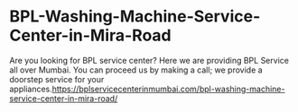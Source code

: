 # BPL-Washing-Machine-Service-Center-in-Mira-Road
Are you looking for BPL service center? Here we are providing BPL Service all over Mumbai. You can proceed us by making a call; we provide a doorstep service for your appliances.https://bplservicecenterinmumbai.com/bpl-washing-machine-service-center-in-mira-road/
